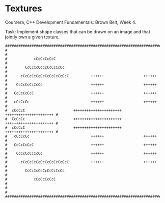 # Textures
Coursera, C++ Development Fundamentals: Brown Belt, Week 4.

Task: Implement shape classes that can be drawn on an image and that jointly own a given texture.

    ###############################################################################
    #                                                                             #
    #            cCcCcCcCcC                                                       #
    #        CcCcCcCcCcCcCcCcCc                                                   #
    #      cCcCcCcCcCcCcCcCcCcCcC          ++++++                  ++++++         #
    #    CcCcCcCcCcCc                      ++++++                  ++++++         #
    #   CcCcCcCcC                          ++++++                  ++++++         #
    #   cCcCcCc                            ++++++                  ++++++         #
    #  cCcCcC                      ++++++++++++++++++++++  ++++++++++++++++++++++ #
    #  CcCcCc                      ++++++++++++++++++++++  ++++++++++++++++++++++ #
    #  cCcCcC                      ++++++++++++++++++++++  ++++++++++++++++++++++ #
    #   cCcCcCc                            ++++++                  ++++++         #
    #   CcCcCcCcC                          ++++++                  ++++++         #
    #    CcCcCcCcCcCc                      ++++++                  ++++++         #
    #      cCcCcCcCcCcCcCcCcCcCcC          ++++++                  ++++++         #
    #        CcCcCcCcCcCcCcCcCc                                                   #
    #            cCcCcCcCcC                                                       #
    #                                                                             #
    ###############################################################################
